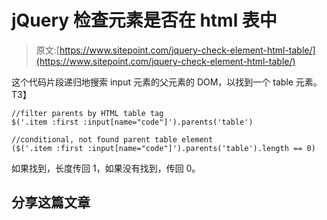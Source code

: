 # jQuery 检查元素是否在 html 表中

> 原文:[https://www.sitepoint.com/jquery-check-element-html-table/](https://www.sitepoint.com/jquery-check-element-html-table/)

这个代码片段递归地搜索 input 元素的父元素的 DOM，以找到一个 table 元素。
T3】

```
//filter parents by HTML table tag
$('.item :first :input[name="code"]').parents('table')

//conditional, not found parent table element
($('.item :first :input[name="code"]').parents('table').length == 0)
```

如果找到，长度传回 1，如果没有找到，传回 0。

## 分享这篇文章